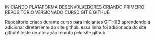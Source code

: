  INICIANDO PLATAFORMA DESENVOLVEDORES
 CRIANDO PRIMEIRO REPOSITORIO VERSIONADO CURSO GIT E GITHUB

 Repositorio criado durante curso para iniciantes GITHUB
aprendendo a adicionar diretamente do site github: essa linha foi adicionada do site github!
teste de alteração remota pelo site github

